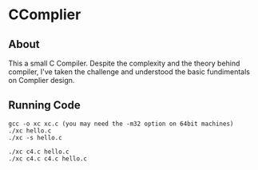 # CComplier

## About
This a small C Compiler. Despite the complexity and the theory behind compiler, I've taken the challenge and understood the basic fundimentals on Complier design. 


## Running Code
```
gcc -o xc xc.c (you may need the -m32 option on 64bit machines)
./xc hello.c
./xc -s hello.c

./xc c4.c hello.c
./xc c4.c c4.c hello.c
```
